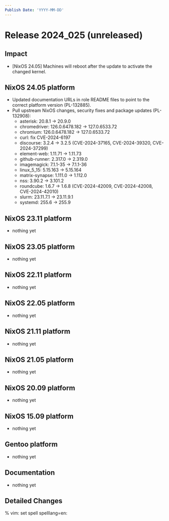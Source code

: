 ```yaml
---
Publish Date: 'YYYY-MM-DD'
---
```


# Release 2024_025 (unreleased)

## Impact

- \[NixOS 24.05] Machines will reboot after the update to activate the
  changed kernel.

## NixOS 24.05 platform

- Updated documentation URLs in role README files to point to the correct
  platform version (PL-132885).
- Pull upstream NixOS changes, security fixes and package updates (PL-132908):
  - asterisk: 20.8.1 -> 20.9.0
  - chromedriver: 126.0.6478.182 -> 127.0.6533.72
  - chromium: 126.0.6478.182 -> 127.0.6533.72
  - curl: fix CVE-2024-6197
  - discourse: 3.2.4 -> 3.2.5 (CVE-2024-37165, CVE-2024-39320, CVE-2024-37299)
  - element-web: 1.11.71 -> 1.11.73
  - github-runner: 2.317.0 -> 2.319.0
  - imagemagick: 7.1.1-35 -> 7.1.1-36
  - linux_5_15: 5.15.163 -> 5.15.164
  - matrix-synapse: 1.111.0 -> 1.112.0
  - nss: 3.90.2 -> 3.101.2
  - roundcube: 1.6.7 -> 1.6.8 (CVE-2024-42009, CVE-2024-42008, CVE-2024-42010)
  - slurm: 23.11.7.1 -> 23.11.9.1
  - systemd: 255.6 -> 255.9


## NixOS 23.11 platform

- nothing yet

## NixOS 23.05 platform

- nothing yet

## NixOS 22.11 platform

- nothing yet

## NixOS 22.05 platform

- nothing yet

## NixOS 21.11 platform

- nothing yet

## NixOS 21.05 platform

- nothing yet

## NixOS 20.09 platform

- nothing yet

## NixOS 15.09 platform

- nothing yet

## Gentoo platform

- nothing yet

## Documentation

- nothing yet

## Detailed Changes

% vim: set spell spelllang=en:

